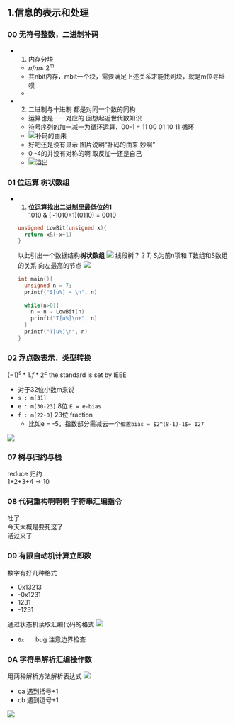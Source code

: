 ## 1.信息的表示和处理

### 00 无符号整数，二进制补码
- 1. 内存分块
  - $n/m \leq\ 2^m$
  - 共nbit内存，mbit一个块，需要满足上述关系才能找到块，就是m位寻址呗
  - 

- 2. 二进制与十进制 都是对同一个数的同构
  - 运算也是一一对应的  回想起近世代数知识
  - 符号序列的加一减一为循环运算，00-1 = 11   00 01 10 11 循环
  - ![补码的由来](../picture/1.1补码的由来.jpg "补码的由来 妙啊")
  - 好吧还是没有显示 图片说明“补码的由来 妙啊”
  - 0  -4的并没有对称的啊 取反加一还是自己
  - ![溢出](../picture/1.2溢出发生位置.jpg)


### 01 位运算 树状数组 
- 1. **位运算找出二进制里最低位的1**  
  1010 & (~1010+1)(0110) = 0010 
  ```c
  unsigned LowBit(unsigned x){
    return x&(~x+1)
  }
  ```

  以此引出一个数据结构**树状数组**
  ![](../picture/树状数组1.png)
  线段树？？$T_i$ 
  $S_i$为前n项和
  T数组和S数组的关系 向左最高的节点
  ![](../picture/树状数组2.png)
  ```c
  int main(){
    unsigned n = 7;
    printf("S[u%] = \n", n)
    
    while(n>0){
      n = n - LowBit(n)
      prinft("T[u%]\n+", n)
    }
    printf("T[u%]\n", n)
  }
  ```
### 02 浮点数表示，类型转换  
$(-1)^s*1.f*2^E$ 
the standard is set by IEEE
- 对于32位小数m来说  
 - `s : m[31]`  
 - `e : m[30-23]` 8位  `E = e-bias`  
 - `f : m[22-0]` 23位 fraction
   - 比如e = -5，指数部分需减去一个`偏置bias = $2^(8-1)-1$= 127`

![](../picture/浮点数1.png)

### 07 树与归约与栈
  
  reduce  归约  
  1+2+3+4 -> 10


### 08 代码重构啊啊啊  字符串汇编指令
  吐了  
  今天大概是要死这了  
  活过来了 


### 09 有限自动机计算立即数
  数字有好几种格式 
  - 0x13213
  - -0x1231
  - 1231
  - -1231

通过状态机读取汇编代码的格式
  ![](../picture/09状态机转换.png)

  - `0x   `  bug 注意边界检查

### 0A 字符串解析汇编操作数

用两种解析方法解析表达式
![](../picture/0A解析字符串.png)

- ca 遇到括号+1
- cb 遇到逗号+1

![](../picture/0A解析字符串2.png)
